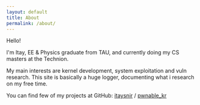 ```yaml
---
layout: default
title: About
permalink: /about/
---
```

Hello!

I'm Itay, EE & Physics graduate from TAU, and currently doing my CS masters at the Technion. 

My main interests are kernel development, system exploitation and vuln research. 
This site is basically a huge logger, documenting what i research on my free time. 

You can find few of my projects at GitHub:
[itaysnir][itaysnir-page] /
[pwnable_kr](https://github.com/itaysnir/Learning)


[itaysnir-page]: https://github.com/itaysnir
